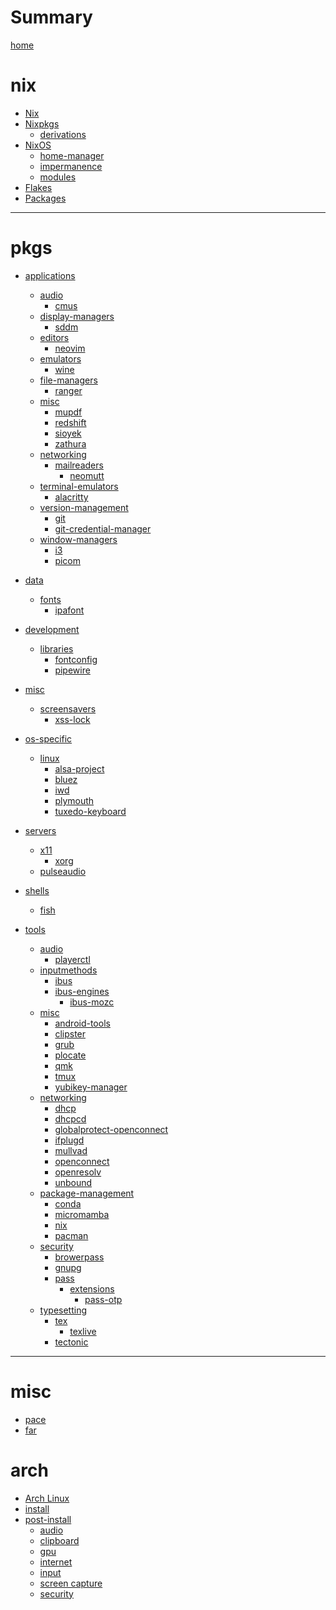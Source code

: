 # Summary

[home](README.md)

# nix

- [Nix](./nix/README.md)
- [Nixpkgs](./nix/nixpkgs/README.md)
  - [derivations](./nix/nixpkgs/derivations.md)
- [NixOS](./nix/nixos/README.md)
  - [home-manager](./nix/nixos/home-manager.md)
  - [impermanence](./nix/nixos/impermanence.md)
  - [modules](./nix/nixos/modules.md)
- [Flakes](./nix/flakes.md)
- [Packages](./nix/packages.md)

---

# pkgs

- [applications]()
  - [audio]()
    - [cmus](./pkgs/applications/audio/cmus.md)
  - [display-managers]()
    - [sddm](./pkgs/applications/display-managers/sddm.md)
  - [editors]()
    - [neovim](./pkgs/applications/editors/neovim.md)
  - [emulators]()
    - [wine](./pkgs/applications/emulators/wine.md)
  - [file-managers]()
    - [ranger](./pkgs/applications/file-managers/ranger.md)
  - [misc]()
    - [mupdf](./pkgs/applications/misc/mupdf.md)
    - [redshift](./pkgs/applications/misc/redshift.md)
    - [sioyek](./pkgs/applications/misc/sioyek.md)
    - [zathura](./pkgs/applications/misc/zathura.md)
  - [networking]()
    - [mailreaders]()
      - [neomutt](./pkgs/applications/networking/mailreaders/neomutt.md)
  - [terminal-emulators]()
    - [alacritty](./pkgs/applications/terminal-emulators/alacritty.md)
  - [version-management]()
    - [git](./pkgs/applications/version-management/git.md)
    - [git-credential-manager](./pkgs/applications/version-management/git-credential-manager.md)
  - [window-managers]()
    - [i3](./pkgs/applications/window-managers/i3.md)
    - [picom](./pkgs/applications/window-managers/picom.md)
- [data]()
  - [fonts]()
    - [ipafont](./pkgs/data/fonts/ipafont.md)
- [development]()
  - [libraries]()
    - [fontconfig](./pkgs/development/libraries/fontconfig.md)
    - [pipewire](./pkgs/development/libraries/pipewire.md)
- [misc]()
  - [screensavers]()
    - [xss-lock](./pkgs/misc/screensavers/xss-lock.md)
- [os-specific]()
  - [linux]()
    - [alsa-project](./pkgs/os-specific/linux/alsa-project.md)
    - [bluez](./pkgs/os-specific/linux/bluez.md)
    - [iwd](./pkgs/os-specific/linux/iwd.md)
    - [plymouth](./pkgs/os-specific/linux/plymouth.md)
    - [tuxedo-keyboard](./pkgs/os-specific/linux/tuxedo-keyboard.md)
- [servers]()
  - [x11]()
    - [xorg](./pkgs/servers/x11/xorg.md)
  - [pulseaudio](./pkgs/servers/pulseaudio.md)
- [shells]()
  - [fish](./pkgs/shells/fish.md)
- [tools]()

  - [audio]()
    - [playerctl](./pkgs/tools/audio/playerctl.md)
  - [inputmethods]()
    - [ibus](./pkgs/tools/inputmethods/ibus.md)
    - [ibus-engines]()
      - [ibus-mozc](./pkgs/tools/inputmethods/ibus-engines/ibus-mozc.md)
  - [misc]()
    - [android-tools](./pkgs/tools/misc/android-tools.md)
    - [clipster](./pkgs/tools/misc/clipster.md)
    - [grub](./pkgs/tools/misc/grub.md)
    - [plocate](./pkgs/tools/misc/plocate.md)
    - [qmk](./pkgs/tools/misc/qmk.md)
    - [tmux](./pkgs/tools/misc/tmux.md)
    - [yubikey-manager](./pkgs/tools/misc/yubikey-manager.md)
  - [networking]()
    - [dhcp](./pkgs/tools/networking/dhcp.md)
    - [dhcpcd](./pkgs/tools/networking/dhcpcd.md)
    - [globalprotect-openconnect](./pkgs/tools/networking/globalprotect-openconnect.md)
    - [ifplugd](./pkgs/tools/networking/ifplugd.md)
    - [mullvad](./pkgs/tools/networking/mullvad.md)
    - [openconnect](./pkgs/tools/networking/openconnect.md)
    - [openresolv](./pkgs/tools/networking/openresolv.md)
    - [unbound](./pkgs/tools/networking/unbound.md)
  - [package-management]()
    - [conda](./pkgs/tools/package-management/conda.md)
    - [micromamba](./pkgs/tools/package-management/micromamba.md)
    - [nix](./pkgs/tools/package-management/nix.md)
    - [pacman](./pkgs/tools/package-management/pacman.md)
  - [security]()
    - [browerpass](./pkgs/tools/security/browserpass.md)
    - [gnupg](./pkgs/tools/security/gnupg.md)
    - [pass](./pkgs/tools/security/pass/README.md)
      - [extensions]()
        - [pass-otp](./pkgs/tools/security/pass/extensions/otp.md)
  - [typesetting]()
    - [tex]()
      - [texlive](./pkgs/tools/typesetting/tex/texlive.md)
    - [tectonic](./pkgs/tools/typesetting/tectonic.md)

---

# misc

- [pace](./misc/pace.md)
- [far](./misc/far.md)

# arch

- [Arch Linux](./arch/README.md)
- [install](./arch/install.md)
- [post-install](./arch/post-install/README.md)
  - [audio](./arch/post-install/audio.md)
  - [clipboard](./arch/post-install/clipboard.md)
  - [gpu](./arch/post-install/gpu.md)
  - [internet](./arch/post-install/internet.md)
  - [input](./arch/post-install/input.md)
  - [screen capture](./arch/post-install/screen-capture.md)
  - [security](./arch/post-install/security.md)

